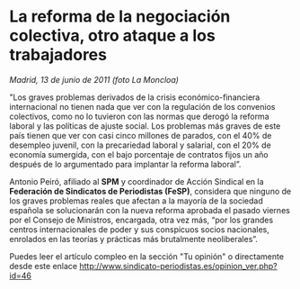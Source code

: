 # La reforma de la negociación colectiva, otro ataque a los trabajadores

*Madrid, 13 de junio de 2011 (foto La Moncloa)*

"Los graves problemas derivados de la crisis económico-financiera internacional no tienen nada que ver con la regulación de los convenios colectivos, como no lo tuvieron con las normas que derogó la reforma laboral y las políticas de ajuste social. Los problemas más graves de este país tienen que ver con casi cinco millones de parados, con el 40% de desempleo juvenil, con la precariedad laboral y salarial, con el 20% de economía sumergida, con el bajo porcentaje de contratos fijos un año después de lo argumentado para implantar la reforma laboral”.

Antonio Peiró, afiliado al **SPM** y coordinador de Acción Sindical en la **Federación de Sindicatos de Periodistas (FeSP)**, considera que ninguno de los graves problemas reales que afectan a la mayoría de la sociedad española se solucionarán con la nueva reforma aprobada el pasado viernes por el Consejo de Ministros, encargada, otra vez más, “por los grandes centros internacionales de poder y sus conspicuos socios nacionales, enrolados en las teorías y prácticas más brutalmente neoliberales”.

Puedes leer el artículo compleo en la sección "Tu opinión" o directamente desde este enlace http://www.sindicato-periodistas.es/opinion_ver.php?id=46

